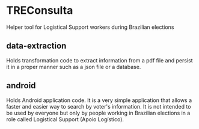 # TREConsulta
Helper tool for Logistical Support workers during Brazilian elections

## data-extraction
Holds transformation code to extract information from a pdf file and persist it in a proper manner such as a json file or a database.

## android
Holds Android application code. It is a very simple application that allows a faster and easier way to search by voter's information. It is not intended to be used by everyone but only by people working in Brazilian elections in a role called Logistical Support (Apoio Logístico).
